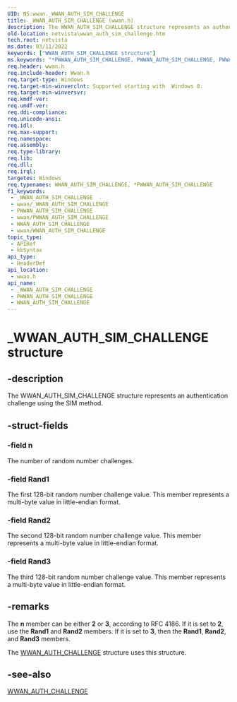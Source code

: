 ```yaml
---
UID: NS:wwan._WWAN_AUTH_SIM_CHALLENGE
title: _WWAN_AUTH_SIM_CHALLENGE (wwan.h)
description: The WWAN_AUTH_SIM_CHALLENGE structure represents an authentication challenge using the SIM method.
old-location: netvista\wwan_auth_sim_challenge.htm
tech.root: netvista
ms.date: 03/11/2022
keywords: ["WWAN_AUTH_SIM_CHALLENGE structure"]
ms.keywords: "*PWWAN_AUTH_SIM_CHALLENGE, PWWAN_AUTH_SIM_CHALLENGE, PWWAN_AUTH_SIM_CHALLENGE structure pointer [Network Drivers Starting with Windows Vista], WWAN_AUTH_SIM_CHALLENGE, WWAN_AUTH_SIM_CHALLENGE structure [Network Drivers Starting with Windows Vista], _WWAN_AUTH_SIM_CHALLENGE, netvista.wwan_auth_sim_challenge, wwan/PWWAN_AUTH_SIM_CHALLENGE, wwan/WWAN_AUTH_SIM_CHALLENGE"
req.header: wwan.h
req.include-header: Wwan.h
req.target-type: Windows
req.target-min-winverclnt: Supported starting with  Windows 8.
req.target-min-winversvr: 
req.kmdf-ver: 
req.umdf-ver: 
req.ddi-compliance: 
req.unicode-ansi: 
req.idl: 
req.max-support: 
req.namespace: 
req.assembly: 
req.type-library: 
req.lib: 
req.dll: 
req.irql: 
targetos: Windows
req.typenames: WWAN_AUTH_SIM_CHALLENGE, *PWWAN_AUTH_SIM_CHALLENGE
f1_keywords:
 - _WWAN_AUTH_SIM_CHALLENGE
 - wwan/_WWAN_AUTH_SIM_CHALLENGE
 - PWWAN_AUTH_SIM_CHALLENGE
 - wwan/PWWAN_AUTH_SIM_CHALLENGE
 - WWAN_AUTH_SIM_CHALLENGE
 - wwan/WWAN_AUTH_SIM_CHALLENGE
topic_type:
 - APIRef
 - kbSyntax
api_type:
 - HeaderDef
api_location:
 - wwan.h
api_name:
 - _WWAN_AUTH_SIM_CHALLENGE
 - PWWAN_AUTH_SIM_CHALLENGE
 - WWAN_AUTH_SIM_CHALLENGE
---
```


# _WWAN_AUTH_SIM_CHALLENGE structure


## -description

The WWAN_AUTH_SIM_CHALLENGE structure represents an authentication challenge using the SIM method.

## -struct-fields

### -field n

The number of random number challenges.


### -field Rand1

The first 128-bit random number challenge value. This member represents a multi-byte value in little-endian format.


### -field Rand2

The second 128-bit random number challenge value. This member represents a multi-byte value in little-endian format.


### -field Rand3

The third 128-bit random number challenge value. This member represents a multi-byte value in little-endian format.

## -remarks

The <b>n</b> member can be either <b>2</b> or <b>3</b>, according to RFC 4186. If it is set to <b>2</b>, use the <b>Rand1</b> and <b>Rand2</b> members. If it is set to <b>3</b>, then the <b>Rand1</b>, <b>Rand2</b>, and <b>Rand3</b> members.

The <a href="/windows-hardware/drivers/ddi/wwan/ns-wwan-_wwan_auth_challenge">WWAN_AUTH_CHALLENGE</a> structure uses this structure.

## -see-also

<a href="/windows-hardware/drivers/ddi/wwan/ns-wwan-_wwan_auth_challenge">WWAN_AUTH_CHALLENGE</a>

